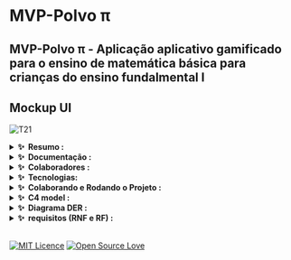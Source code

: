 # MVP-Polvo π

## MVP-Polvo π - Aplicação aplicativo gamificado para o ensino de matemática básica para crianças do ensino fundalmental I

## Mockup UI
![T21](https://github.com/lucasagw/MVP-T21/assets/54041918/320b728b-d329-49db-aad1-b4e31f676486)





<div>
    <details>
        <summary><b>✨&nbsp;&nbsp;Resumo :&nbsp;</b></summary>
        <br />

        Resumo:

        Esse Trabalho de continuação tem como objetivo apresentar um aplicativo
        gamificado para o ensino de matemática básica para crianças com Síndrome
        de Down com foco na faixa etária de 7 a 15 anos. Continuando a implementação 
        dos modulos refenreciados no trabalho de conclusão de curso.
  
</div>


<div>
<details>
    <summary><b>✨&nbsp;&nbsp;Documentação :&nbsp;</b></summary>
    <br/>
    

login developer ucsal:


MVP:
https://www.figma.com/file/8pEWLqAvby8ceTpIJcgYq3/Untitled?type=design&node-id=0-1&mode=design&t=LUkWLnVYxr4h7wmQ-0

Artigos base e referenciais:



</details>
</div>

<div>
<details>
    <summary><b>✨&nbsp;&nbsp;Colaboradores :&nbsp;</b></summary>
    <br/>


[ <img src="https://avatars.githubusercontent.com/u/54041918?s=400&u=9691b69b1b7c46137971d4b2775228007fff85a9&v=4"
    width="200px; " /><br><sub><b>Cristiano Filho</b></sub> ](https://github.com/CristianoFilho)
<br>
[ <img src="https://avatars.githubusercontent.com/u/79553621?v=4" width="200px; " /><br><sub><b>Lucas Augusto</b></sub>
](https://github.com/lucasagw)

[ <img src="https://avatars.githubusercontent.com/u/77082657?v=4" width="200px; " /><br><sub><b>Enzo Santana</b></sub>
](https://github.com/EnzoSAlmeida)
</div>


<div>   
<details>
    <summary><b>✨&nbsp;&nbsp;Tecnologias:&nbsp;</b></summary>
    <br/>

 <a href="https://reactnative.dev/"> <img src="https://img.shields.io/badge/React-61DAFB.svg?style=for-the-badge&logo=React&logoColor=black" alt="React-Native">

 </a>
</details>
</div>

<div>   
<details>
    <summary><b>✨&nbsp;&nbsp;Colaborando e Rodando o Projeto :&nbsp;</b></summary>
    <br/>

## MVP-T21 - Projeto React Native

### Pré-requisitos

Antes de começar, certifique-se de ter atendido aos seguintes requisitos:

- Você instalou a versão mais recente do [Node.js e npm](https://nodejs.org/en/download/)
- Você instalou o [React Native](https://reactnative.dev/docs/environment-setup)
- Você possui uma máquina Windows/Linux/Mac.

### Instalando o MVP-T21

Para instalar o MVP-T21, siga estas etapas:

1. Clone o repositório:
```bash
git clone https://github.com/lucasagw/MVP-T21.git
```

2. Navegue até o diretório do projeto:
```bash
cd MVP-T21
```

3. Instale as dependências:
```bash
npm install
```

### Usando o MVP-T21

Para usar o MVP-T21, siga estas etapas:

1. Inicie o Metro Bundler:
```bash
npx react-native start
```

2. Em uma janela de terminal separada, execute o aplicativo:
```bash
npx react-native run-android
```
ou
```bash
npx react-native run-ios
```
dependendo da sua plataforma.

### Contribuindo para o MVP-T21

Para contribuir para o MVP-T21, siga estas etapas:

1. Faça um fork do repositório.
2. Crie um novo branch: `git checkout -b <nome_do_branch>`.
3. Faça suas alterações e commit: `git commit -m '<mensagem_do_commit>'`
4. Faça push para o branch original: `git push origin <nome_do_projeto>/<local>`
5. Crie o pull request.

Alternativamente, veja a documentação do GitHub sobre [criação de um pull request](https://help.github.com/pt/github/collaborating-with-issues-and-pull-requests/creating-a-pull-request).



### Licença

Este projeto usa a seguinte licença: `MIT Licence`.

</details>
</div>

<div>   
<details>
    <summary><b>✨&nbsp;&nbsp;C4 model :&nbsp;</b></summary>
    <br/>
</details>
</div>
<div>   
<details>
    <summary><b>✨&nbsp;&nbsp;Diagrama DER  :&nbsp;</b></summary>
    <br/>
</details>
</div>
<div>   
<details>
    <summary><b>✨&nbsp;&nbsp;requisitos (RNF e RF) :&nbsp;</b></summary>

| (RF) | Requisitos Fundamentais | (RNF) | Requisitos Não-Funcionais |
| --- | --- | --- | --- |
| 1 | **Perfil Personalizado:** Permitir a criação de perfis personalizados para cada criança, incluindo nível de aprendizado e preferências. | 1 | **Performance Responsiva:** Assegurar que o aplicativo tenha tempos de resposta rápidos e seja responsivo para proporcionar uma experiência fluida. |
| 2 | **Exercícios Interativos:** Apresentar exercícios interativos de matemática básica, como adição, subtração e contagem, com diferentes níveis de dificuldade. | 2 | **Design Lúdico e Colorido:** Utilizar um design lúdico, colorido e amigável para atrair e manter o interesse das crianças. |
| 3 | **Feedback Acessível:** Fornecer feedback visual e sonoro após cada resposta, reforçando o aprendizado de forma positiva. | 3 | **Compatibilidade Multiplataforma:** Desenvolver o aplicativo para funcionar em dispositivos móveis (iOS e Android) e computadores, aumentando sua acessibilidade. |
| 4 | **Interface Intuitiva:** Desenvolver uma interface intuitiva e amigável, com elementos visuais e ícones claros para facilitar a navegação. | 4 | **Disponibilidade Contínua:** Garantir que o aplicativo esteja disponível para uso em todos os dias da semana. |
| 5 | **Progressão Gradual:** Oferecer progressão gradual de dificuldade com base no desempenho individual, adaptando o conteúdo ao ritmo de aprendizado de cada criança. | 5 | **Apoio Multilíngue:** Oferecer suporte a múltiplos idiomas para permitir que crianças de diferentes regiões possam aprender. |
| 6 | **Recompensas e Incentivos:** Introduzir recompensas virtuais, como distintivos e elogios animados, para manter o engajamento e motivar o aprendizado. | 6 | **Segurança e Privacidade:** Implementar medidas de segurança rigorosas para proteger as informações pessoais das crianças e garantir uma experiência segura. |
| 7 | **Acessibilidade:** Garantir que o aplicativo seja acessível, com suporte a opções de contraste, tamanhos de fonte ajustáveis e funcionalidade de leitura de tela. | 7 | **Desafios e Conquistas:** Introduzir desafios extras e conquistas especiais para estimular a busca pelo aprendizado e pela superação pessoal. |
|   |  | 8 | **Monitoramento e Avaliação:** Incorporar ferramentas de monitoramento e avaliação para permitir que educadores e pais acompanhem o progresso das crianças. |
|   |  | 9 | **Customização Individual:** Permitir que educadores e pais personalizem o conteúdo com base nas necessidades e habilidades individuais de cada criança. |
|   |  | 10 | **Interação Afetuosa:** Criar um ambiente de interação afetuosa e encorajadora para estabelecer uma conexão positiva com as crianças. |


   
</details>
</div>
<br>

[![MIT Licence](https://badges.frapsoft.com/os/mit/mit.svg?v=103)](https://github.com/Natalialimac/Tcc) [![Open Source Love](https://badges.frapsoft.com/os/v3/open-source.svg?v=103)](hhttps://github.com/Natalialimac/Tcc)
